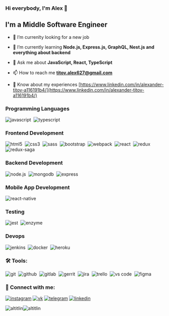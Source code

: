 ### Hi everybody, I'm Alex 👋

## I'm a Middle Software Engineer

- 👯 I’m currenlty looking for a new job

- 🌱 I’m currently learning **Node.js, Express.js, GraphQL, Nest.js and everything about backend**

- 💬 Ask me about **JavaScript, React, TypeScript**

- 📫 How to reach me **titov.alex627@gmail.com**

- 📄 Know about my experiences [https://www.linkedin.com/in/alexander-titov-a116191b4/](https://www.linkedin.com/in/alexander-titov-a116191b4/)

### Programming Languages

<img alt="javascript" src="https://img.shields.io/badge/JavaScript-F7DF1E?style=for-the-badge&logo=javascript&logoColor=black" />&nbsp;
<img alt="typescript" src="https://img.shields.io/badge/TypeScript-007ACC?style=for-the-badge&logo=typescript&logoColor=white" />&nbsp;

### Frontend Development

<img alt="html5" src="https://img.shields.io/badge/HTML5-E34F26?style=for-the-badge&logo=html5&logoColor=white" />&nbsp;
<img alt="css3" src="https://img.shields.io/badge/CSS3-1572B6?style=for-the-badge&logo=css3&logoColor=white" />&nbsp;
<img alt="sass" src="https://img.shields.io/badge/Sass-CC6699?style=for-the-badge&logo=sass&logoColor=white" />&nbsp;
<img alt="bootstrap" src="https://img.shields.io/badge/Bootstrap-563D7C?style=for-the-badge&logo=bootstrap&logoColor=white" />&nbsp;
<img alt="webpack" src="https://img.shields.io/badge/webpack-1f71b3.svg?&style=for-the-badge&logo=webpack&logoColor=fff" />&nbsp;
<img alt="react" src="https://img.shields.io/badge/React-20232A?style=for-the-badge&logo=react&logoColor=61DAFB" />&nbsp;
<img alt="redux" src="https://img.shields.io/badge/Redux-593D88?style=for-the-badge&logo=redux&logoColor=white" />&nbsp;
<img alt="redux-saga" src="https://img.shields.io/badge/redux saga-86d46b.svg?&style=for-the-badge&logo=redux-saga&logoColor=fff" />&nbsp;

### Backend Development

<img alt="node.js" src="https://img.shields.io/badge/Node.js-43853D?style=for-the-badge&logo=node.js&logoColor=white" />&nbsp;
<img alt="mongodb" src="https://img.shields.io/badge/MongoDB-4EA94B?style=for-the-badge&logo=mongodb&logoColor=white" />&nbsp;
<img alt="express" src="https://img.shields.io/badge/Express.js-404D59?style=for-the-badge" />&nbsp;

### Mobile App Development

<img alt="react-native" src="https://img.shields.io/badge/React_Native-20232A?style=for-the-badge&logo=react&logoColor=61DAFB" />&nbsp;

### Testing

<img alt="jest" src="https://img.shields.io/badge/jest-15c213.svg?&style=for-the-badge&logo=jest&logoColor=fff1" />&nbsp;
<img alt="enzyme" src="https://img.shields.io/badge/enzyme-fe595d.svg?&style=for-the-badge&logo=enzyme&logoColor=fff1" />&nbsp;

### Devops

<img alt="jenkins" src="https://img.shields.io/badge/jenkins-61dafb.svg?&style=for-the-badge&logo=jenkins&logoColor=fff1" />&nbsp;
<img alt="docker" src="https://img.shields.io/badge/docker-2b3a42.svg?&style=for-the-badge&logo=docker&logoColor=fff" />&nbsp;
<img alt="heroku" src="https://img.shields.io/badge/Heroku-430098?style=for-the-badge&logo=heroku&logoColor=white" />&nbsp;

### 🛠 Tools:

<img alt="git" src="https://img.shields.io/badge/git-1f71b3.svg?&style=for-the-badge&logo=git&logoColor=fff1" />&nbsp;
<img alt="github" src="https://img.shields.io/badge/github-2b3a42.svg?&style=for-the-badge&logo=github&logoColor=fff" />&nbsp;
<img alt="gitlab" src="https://img.shields.io/badge/gitlab-f96424.svg?&style=for-the-badge&logo=gitlab&logoColor=fff" />&nbsp;
<img alt="gerrit" src="https://img.shields.io/badge/gerrit-ffaaaa.svg?&style=for-the-badge&logo=gerrit&logoColor=fff1" />&nbsp;
<img alt="jira" src="https://img.shields.io/badge/jira-263455.svg?&style=for-the-badge&logo=jira&logoColor=fff" />&nbsp;
<img alt="trello" src="https://img.shields.io/badge/trello-0065ff.svg?&style=for-the-badge&logo=trello&logoColor=fff" />&nbsp;
<img alt="vs code" src="https://img.shields.io/badge/vs code-0066b8.svg?&style=for-the-badge&logo=visual-studio-code&logoColor=fff" />&nbsp;
<img alt="figma" src="https://img.shields.io/badge/figma-f24f1f.svg?&style=for-the-badge&logo=figma&logoColor=fff" />&nbsp;

### 🤝 Connect with me:

[<img alt="instagram" src="https://img.shields.io/badge/instagram-8134af.svg?&style=for-the-badge&logo=instagram&logoColorfff" />][instagram]
[<img alt="vk" src="https://img.shields.io/badge/vkontakte-1a4b78.svg?&style=for-the-badge&logo=vk&logoColorfff" />][vk]
[<img alt="telegram" src="https://img.shields.io/badge/telegram-4995be.svg?&style=for-the-badge&logo=telegram&logoColorfff" />][telegram]
[<img alt="linkedin" src="https://img.shields.io/badge/linkedin-0077b5.svg?&style=for-the-badge&logo=linkedin&logoColorfff" />][linkedin]

<div style="display: flex; justify-content: 'space-between;'">
  <img src="https://github-readme-stats.vercel.app/api/top-langs/?username=altitlin&theme=blue-green" alt="altitlin" />
  <img src="https://github-readme-stats.vercel.app/api?username=altitlin&theme=blue-green" alt="altitlin" />
</div>

[instagram]: https://instagram.com/__sashka.titov__
[vk]: https://vk.com/al.titlin
[telegram]: https://t.me/alexfacer
[linkedin]: https://www.linkedin.com/in/alexander-titov-a116191b4/
